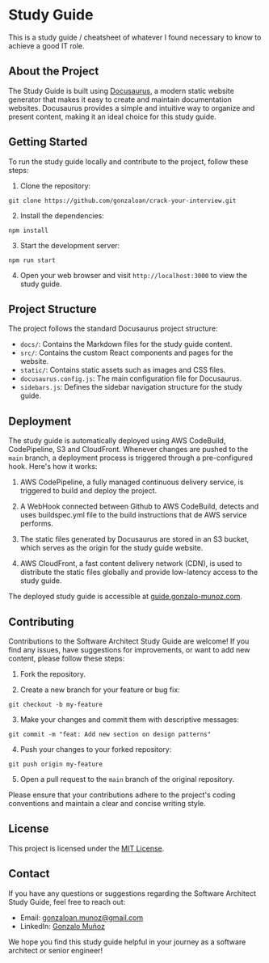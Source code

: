 # Study Guide

This is a study guide / cheatsheet of whatever I found necessary to know to achieve a good IT role.   

## About the Project

The Study Guide is built using [Docusaurus](https://docusaurus.io/), a modern static website generator that makes it easy to create and maintain documentation websites. Docusaurus provides a simple and intuitive way to organize and present content, making it an ideal choice for this study guide.

## Getting Started

To run the study guide locally and contribute to the project, follow these steps:

1. Clone the repository:
```
git clone https://github.com/gonzaloan/crack-your-interview.git
```

2. Install the dependencies:
```
npm install
```

3. Start the development server:
```
npm run start
```

4. Open your web browser and visit `http://localhost:3000` to view the study guide.

## Project Structure

The project follows the standard Docusaurus project structure:

- `docs/`: Contains the Markdown files for the study guide content.
- `src/`: Contains the custom React components and pages for the website.
- `static/`: Contains static assets such as images and CSS files.
- `docusaurus.config.js`: The main configuration file for Docusaurus.
- `sidebars.js`: Defines the sidebar navigation structure for the study guide.

## Deployment

The study guide is automatically deployed using AWS CodeBuild, CodePipeline, S3 and CloudFront. Whenever changes are pushed to the `main` branch, a deployment process is triggered through a pre-configured hook. Here's how it works:

1. AWS CodePipeline, a fully managed continuous delivery service, is triggered to build and deploy the project.

2. A WebHook connected between Github to AWS CodeBuild, detects and uses buildspec.yml file to the build instructions that de AWS service performs.

3. The static files generated by Docusaurus are stored in an S3 bucket, which serves as the origin for the study guide website.

4. AWS CloudFront, a fast content delivery network (CDN), is used to distribute the static files globally and provide low-latency access to the study guide.

The deployed study guide is accessible at [guide.gonzalo-munoz.com](https://guide.gonzalo-munoz.com).

## Contributing

Contributions to the Software Architect Study Guide are welcome! If you find any issues, have suggestions for improvements, or want to add new content, please follow these steps:

1. Fork the repository.

2. Create a new branch for your feature or bug fix:
```
git checkout -b my-feature
```

3. Make your changes and commit them with descriptive messages:
```
git commit -m "feat: Add new section on design patterns"
```

4. Push your changes to your forked repository:
```
git push origin my-feature
```

5. Open a pull request to the `main` branch of the original repository.

Please ensure that your contributions adhere to the project's coding conventions and maintain a clear and concise writing style.

## License

This project is licensed under the [MIT License](LICENSE).

## Contact

If you have any questions or suggestions regarding the Software Architect Study Guide, feel free to reach out:

- Email: gonzaloan.munoz@gmail.com
- LinkedIn: [Gonzalo Muñoz](https://www.linkedin.com/in/mmgonzalo/)

We hope you find this study guide helpful in your journey as a software architect or senior engineer!